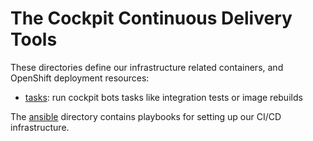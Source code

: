 The Cockpit Continuous Delivery Tools
=====================================

These directories define our infrastructure related containers, and OpenShift
deployment resources:

 * [tasks](./tasks/): run cockpit bots tasks like integration tests or image rebuilds

The [ansible](./ansible/) directory contains playbooks for setting up our CI/CD
infrastructure.
